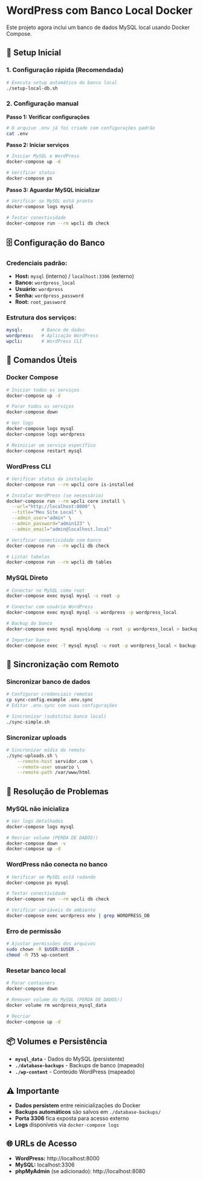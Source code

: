 # WordPress com Banco Local Docker

Este projeto agora inclui um banco de dados MySQL local usando Docker Compose.

## 🚀 Setup Inicial

### 1. Configuração rápida (Recomendada)
```bash
# Executa setup automático do banco local
./setup-local-db.sh
```

### 2. Configuração manual

**Passo 1: Verificar configurações**
```bash
# O arquivo .env já foi criado com configurações padrão
cat .env
```

**Passo 2: Iniciar serviços**
```bash
# Iniciar MySQL e WordPress
docker-compose up -d

# Verificar status
docker-compose ps
```

**Passo 3: Aguardar MySQL inicializar**
```bash
# Verificar se MySQL está pronto
docker-compose logs mysql

# Testar conectividade
docker-compose run --rm wpcli db check
```

## 🗄️ Configuração do Banco

### Credenciais padrão:
- **Host:** `mysql` (interno) / `localhost:3306` (externo)
- **Banco:** `wordpress_local`
- **Usuário:** `wordpress`
- **Senha:** `wordpress_password`
- **Root:** `root_password`

### Estrutura dos serviços:
```yaml
mysql:       # Banco de dados
wordpress:   # Aplicação WordPress
wpcli:       # WordPress CLI
```

## 📝 Comandos Úteis

### Docker Compose
```bash
# Iniciar todos os serviços
docker-compose up -d

# Parar todos os serviços
docker-compose down

# Ver logs
docker-compose logs mysql
docker-compose logs wordpress

# Reiniciar um serviço específico
docker-compose restart mysql
```

### WordPress CLI
```bash
# Verificar status da instalação
docker-compose run --rm wpcli core is-installed

# Instalar WordPress (se necessário)
docker-compose run --rm wpcli core install \
  --url="http://localhost:8000" \
  --title="Meu Site Local" \
  --admin_user="admin" \
  --admin_password="admin123" \
  --admin_email="admin@localhost.local"

# Verificar conectividade com banco
docker-compose run --rm wpcli db check

# Listar tabelas
docker-compose run --rm wpcli db tables
```

### MySQL Direto
```bash
# Conectar no MySQL como root
docker-compose exec mysql mysql -u root -p

# Conectar com usuário WordPress
docker-compose exec mysql mysql -u wordpress -p wordpress_local

# Backup do banco
docker-compose exec mysql mysqldump -u root -p wordpress_local > backup.sql

# Importar banco
docker-compose exec -T mysql mysql -u root -p wordpress_local < backup.sql
```

## 🔄 Sincronização com Remoto

### Sincronizar banco de dados
```bash
# Configurar credenciais remotas
cp sync-config.example .env.sync
# Editar .env.sync com suas configurações

# Sincronizar (substitui banco local)
./sync-simple.sh
```

### Sincronizar uploads
```bash
# Sincronizar mídia do remoto
./sync-uploads.sh \
    --remote-host servidor.com \
    --remote-user usuario \
    --remote-path /var/www/html
```

## 🔧 Resolução de Problemas

### MySQL não inicializa
```bash
# Ver logs detalhados
docker-compose logs mysql

# Recriar volume (PERDA DE DADOS!)
docker-compose down -v
docker-compose up -d
```

### WordPress não conecta no banco
```bash
# Verificar se MySQL está rodando
docker-compose ps mysql

# Testar conectividade
docker-compose run --rm wpcli db check

# Verificar variáveis de ambiente
docker-compose exec wordpress env | grep WORDPRESS_DB
```

### Erro de permissão
```bash
# Ajustar permissões dos arquivos
sudo chown -R $USER:$USER .
chmod -R 755 wp-content
```

### Resetar banco local
```bash
# Parar containers
docker-compose down

# Remover volume do MySQL (PERDA DE DADOS!)
docker volume rm wordpress_mysql_data

# Recriar
docker-compose up -d
```

## 📦 Volumes e Persistência

- **`mysql_data`** - Dados do MySQL (persistente)
- **`./database-backups`** - Backups de banco (mapeado)
- **`./wp-content`** - Conteúdo WordPress (mapeado)

## ⚠️ Importante

- **Dados persistem** entre reinicializações do Docker
- **Backups automáticos** são salvos em `./database-backups/`
- **Porta 3306** fica exposta para acesso externo
- **Logs** disponíveis via `docker-compose logs`

## 🌐 URLs de Acesso

- **WordPress:** http://localhost:8000
- **MySQL:** localhost:3306
- **phpMyAdmin** (se adicionado): http://localhost:8080
